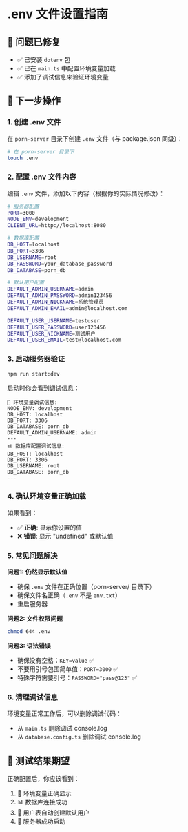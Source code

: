 # .env 文件设置指南

## 🚀 问题已修复
- ✅ 已安装 `dotenv` 包
- ✅ 已在 `main.ts` 中配置环境变量加载
- ✅ 添加了调试信息来验证环境变量

## 📝 下一步操作

### 1. 创建 .env 文件
在 `porn-server` 目录下创建 `.env` 文件（与 package.json 同级）：

```bash
# 在 porn-server 目录下
touch .env
```

### 2. 配置 .env 文件内容
编辑 `.env` 文件，添加以下内容（根据你的实际情况修改）：

```bash
# 服务器配置
PORT=3000
NODE_ENV=development
CLIENT_URL=http://localhost:8080

# 数据库配置
DB_HOST=localhost
DB_PORT=3306
DB_USERNAME=root
DB_PASSWORD=your_database_password
DB_DATABASE=porn_db

# 默认用户配置
DEFAULT_ADMIN_USERNAME=admin
DEFAULT_ADMIN_PASSWORD=admin123456
DEFAULT_ADMIN_NICKNAME=系统管理员
DEFAULT_ADMIN_EMAIL=admin@localhost.com

DEFAULT_USER_USERNAME=testuser
DEFAULT_USER_PASSWORD=user123456
DEFAULT_USER_NICKNAME=测试用户
DEFAULT_USER_EMAIL=test@localhost.com
```

### 3. 启动服务器验证
```bash
npm run start:dev
```

启动时你会看到调试信息：
```
🔧 环境变量调试信息:
NODE_ENV: development
DB_HOST: localhost
DB_PORT: 3306
DB_DATABASE: porn_db
DEFAULT_ADMIN_USERNAME: admin
---
📊 数据库配置调试信息:
DB_HOST: localhost
DB_PORT: 3306
DB_USERNAME: root
DB_DATABASE: porn_db
---
```

### 4. 确认环境变量正确加载
如果看到：
- ✅ **正确**: 显示你设置的值
- ❌ **错误**: 显示 "undefined" 或默认值

### 5. 常见问题解决

**问题1: 仍然显示默认值**
- 确保 `.env` 文件在正确位置（porn-server/ 目录下）
- 确保文件名正确（`.env` 不是 `env.txt`）
- 重启服务器

**问题2: 文件权限问题**
```bash
chmod 644 .env
```

**问题3: 语法错误**
- 确保没有空格：`KEY=value` ✅
- 不要用引号包围简单值：`PORT=3000` ✅
- 特殊字符需要引号：`PASSWORD="pass@123"` ✅

### 6. 清理调试信息
环境变量正常工作后，可以删除调试代码：
- 从 `main.ts` 删除调试 console.log
- 从 `database.config.ts` 删除调试 console.log

## 🎯 测试结果期望
正确配置后，你应该看到：
1. 🔧 环境变量正确显示
2. 📊 数据库连接成功
3. 🌱 用户表自动创建默认用户
4. 🚀 服务器成功启动
